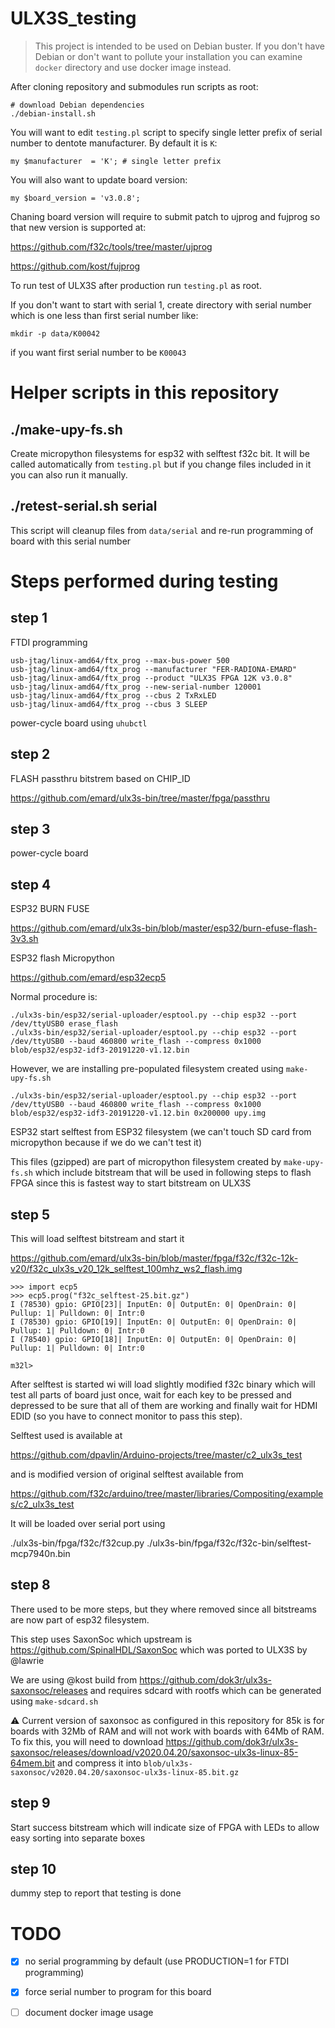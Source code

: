 # ULX3S_testing

> This project is intended to be used on Debian buster. If you don't have
> Debian or don't want to pollute your installation you can examine `docker`
> directory and use docker image instead.

After cloning repository and submodules run scripts as root:

    # download Debian dependencies
    ./debian-install.sh

You will want to edit `testing.pl` script to specify single letter prefix
of serial number to dentote manufacturer. By default it is `K`:

    my $manufacturer  = 'K'; # single letter prefix

You will also want to update board version:

    my $board_version = 'v3.0.8';    

Chaning board version will require to submit patch to ujprog and fujprog
so that new version is supported at:

https://github.com/f32c/tools/tree/master/ujprog

https://github.com/kost/fujprog


To run test of ULX3S after production run `testing.pl` as root.

If you don't want to start with serial 1, create directory with serial number
which is one less than first serial number like:

    mkdir -p data/K00042

if you want first serial number to be `K00043`


# Helper scripts in this repository

## ./make-upy-fs.sh

Create micropython filesystems for esp32 with selftest f32c bit. It will be
called automatically from `testing.pl` but if you change files included in it
you can also run it manually.

## ./retest-serial.sh serial

This script will cleanup files from `data/serial` and re-run programming
of board with this serial number




# Steps performed during testing


## step 1

FTDI programming

    usb-jtag/linux-amd64/ftx_prog --max-bus-power 500
    usb-jtag/linux-amd64/ftx_prog --manufacturer "FER-RADIONA-EMARD"
    usb-jtag/linux-amd64/ftx_prog --product "ULX3S FPGA 12K v3.0.8"
    usb-jtag/linux-amd64/ftx_prog --new-serial-number 120001
    usb-jtag/linux-amd64/ftx_prog --cbus 2 TxRxLED
    usb-jtag/linux-amd64/ftx_prog --cbus 3 SLEEP

power-cycle board using `uhubctl`

## step 2

FLASH passthru bitstrem based on CHIP_ID

https://github.com/emard/ulx3s-bin/tree/master/fpga/passthru



## step 3

power-cycle board



## step 4

ESP32 BURN FUSE

https://github.com/emard/ulx3s-bin/blob/master/esp32/burn-efuse-flash-3v3.sh



ESP32 flash Micropython

https://github.com/emard/esp32ecp5

Normal procedure is:

    ./ulx3s-bin/esp32/serial-uploader/esptool.py --chip esp32 --port /dev/ttyUSB0 erase_flash
    ./ulx3s-bin/esp32/serial-uploader/esptool.py --chip esp32 --port /dev/ttyUSB0 --baud 460800 write_flash --compress 0x1000 blob/esp32/esp32-idf3-20191220-v1.12.bin

However, we are installing pre-populated filesystem created using `make-upy-fs.sh`

    ./ulx3s-bin/esp32/serial-uploader/esptool.py --chip esp32 --port /dev/ttyUSB0 --baud 460800 write_flash --compress 0x1000 blob/esp32/esp32-idf3-20191220-v1.12.bin 0x200000 upy.img


    
ESP32 start selftest from ESP32 filesystem (we can't touch SD card from micropython because
if we do we can't test it)

This files (gzipped) are part of micropython filesystem created by `make-upy-fs.sh`
which include bitstream that will be used in following steps to flash FPGA since
this is fastest way to start bitstream on ULX3S


## step 5

This will load selftest bitstream and start it

https://github.com/emard/ulx3s-bin/blob/master/fpga/f32c/f32c-12k-v20/f32c_ulx3s_v20_12k_selftest_100mhz_ws2_flash.img

    >>> import ecp5
    >>> ecp5.prog("f32c_selftest-25.bit.gz")
    I (78530) gpio: GPIO[23]| InputEn: 0| OutputEn: 0| OpenDrain: 0| Pullup: 1| Pulldown: 0| Intr:0
    I (78530) gpio: GPIO[19]| InputEn: 0| OutputEn: 0| OpenDrain: 0| Pullup: 1| Pulldown: 0| Intr:0
    I (78540) gpio: GPIO[18]| InputEn: 0| OutputEn: 0| OpenDrain: 0| Pullup: 1| Pulldown: 0| Intr:0
    
    m32l>

After selftest is started wi will load slightly modified f32c binary which will test all
parts of board just once, wait for each key to be pressed and depressed to be sure that
all of them are working and finally wait for HDMI EDID (so you have to connect monitor
to pass this step).

Selftest used is available at

https://github.com/dpavlin/Arduino-projects/tree/master/c2_ulx3s_test

and is modified version of original selftest available from

https://github.com/f32c/arduino/tree/master/libraries/Compositing/examples/c2_ulx3s_test

It will be loaded over serial port using

   ./ulx3s-bin/fpga/f32c/f32cup.py ./ulx3s-bin/fpga/f32c/f32c-bin/selftest-mcp7940n.bin



## step 8

There used to be more steps, but they where removed since all bitstreams are now part of esp32 filesystem.

This step uses SaxonSoc which upstream is https://github.com/SpinalHDL/SaxonSoc
which was ported to ULX3S by @lawrie

We are using @kost build from https://github.com/dok3r/ulx3s-saxonsoc/releases
and requires sdcard with rootfs which can be generated using `make-sdcard.sh`

:warning: Current version of saxonsoc as configured in this repository for 85k is for boards with 32Mb of
RAM and will not work with boards with 64Mb of RAM. To fix this, you will need to download
https://github.com/dok3r/ulx3s-saxonsoc/releases/download/v2020.04.20/saxonsoc-ulx3s-linux-85-64mem.bit
and compress it into `blob/ulx3s-saxonsoc/v2020.04.20/saxonsoc-ulx3s-linux-85.bit.gz`


## step 9

Start success bitstream which will indicate size of FPGA with LEDs to allow easy sorting into separate
boxes

## step 10

dummy step to report that testing is done


# TODO

- [x] no serial programming by default (use PRODUCTION=1 for FTDI programming)
- [x] force serial number to program for this board
- [ ] document docker image usage


